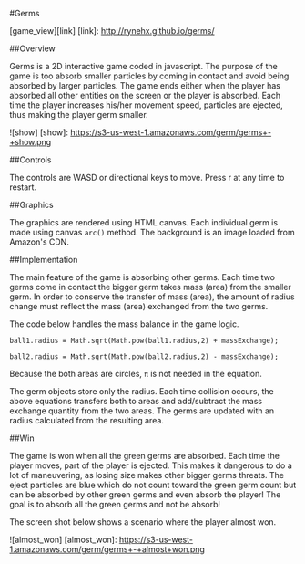 #Germs

[game_view][link]
[link]: http://rynehx.github.io/germs/

##Overview

Germs is a 2D interactive game coded in javascript. The purpose of the game is too absorb smaller particles by coming in contact and avoid being absorbed by larger particles. The game ends either when the player has absorbed all other entities on the screen or the player is absorbed. Each time the  player increases his/her movement speed, particles are ejected, thus making the player germ smaller.

![show]
[show]: https://s3-us-west-1.amazonaws.com/germ/germs+-+show.png

##Controls

The controls are WASD or directional keys to move. Press r at any time to restart.

##Graphics

The graphics are rendered using HTML canvas. Each individual germ is made using canvas `arc()` method. The background is an image loaded from Amazon's CDN.

##Implementation

The main feature of the game is absorbing other germs. Each time two germs come in contact the bigger germ takes mass (area) from the smaller germ. In order to conserve the transfer of mass (area), the amount of radius change must reflect the mass (area) exchanged from the two germs.

The code below handles the mass balance in the game logic.

`ball1.radius = Math.sqrt(Math.pow(ball1.radius,2) + massExchange);`

`ball2.radius = Math.sqrt(Math.pow(ball2.radius,2) - massExchange);`

Because the both areas are circles, `π` is not needed in the equation.

The germ objects store only the radius. Each time collision occurs, the above equations transfers both to areas and add/subtract the mass exchange quantity from the two areas. The germs are updated with an radius calculated from the resulting area.

##Win

The game is won when all the green germs are absorbed. Each time the player moves, part of the player is ejected. This makes it dangerous to do a lot of maneuvering, as losing size makes other bigger germs threats. The eject particles are blue which do not count toward the green germ count but can be absorbed by other green germs and even absorb the player! The goal is to absorb all the green germs and not be absorb!

The screen shot below shows a scenario where the player almost won.

![almost_won]
[almost_won]: https://s3-us-west-1.amazonaws.com/germ/germs+-+almost+won.png

